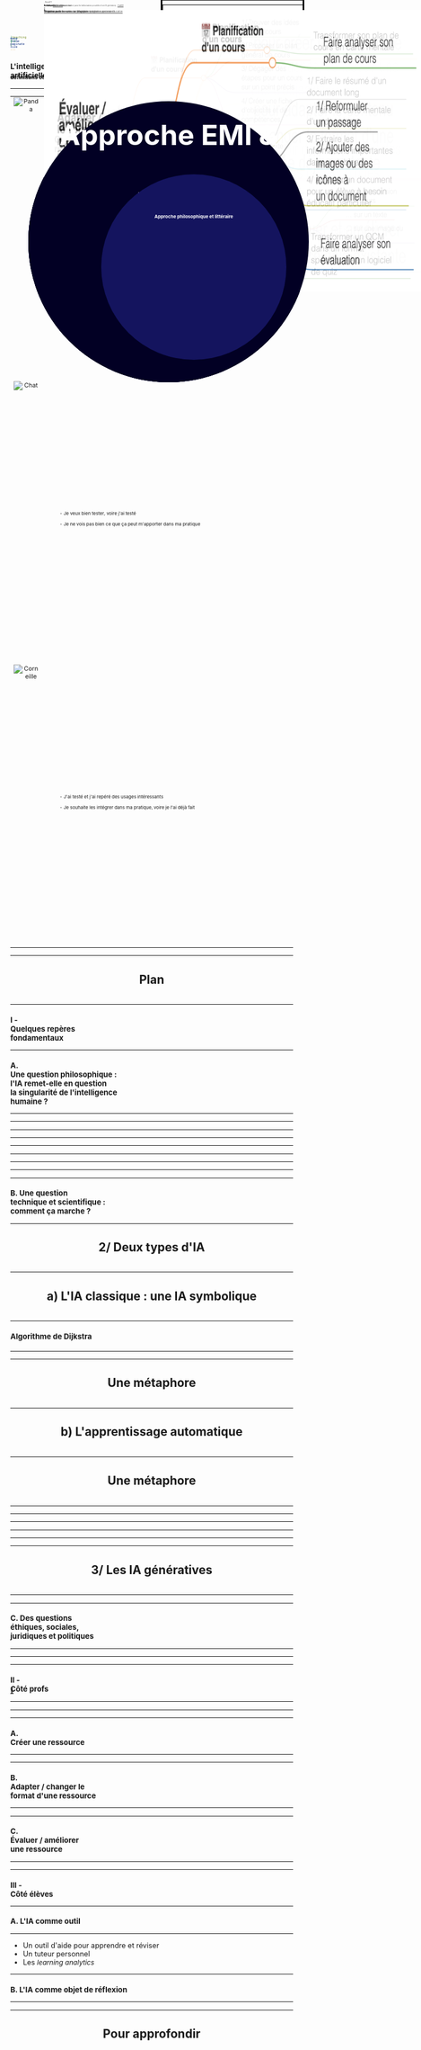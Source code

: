 ```yaml
---
marp: true
theme: teaching
paginate: true
size: 4:3
---
```


<!-- _class: titre -->
<style scoped>
span {font-size:0.7em; display:block; margin-top:-10px}
</style>
# L'intelligence <br>artificielle :<br> <span>définitions et défis</span> <!-- fit -->

Cédric Eyssette - chargé de projet
DRANE site de Lyon


---
<!-- _class: pp-->
<style scoped>
*{font-size:0.9525em}
section{padding:0px}
p {font-size:0.3em;opacity:0.75;margin-top:0.75em; text-align:center;}
td,th{border:none!important;}
td:nth-of-type(2){padding-left:30px; line-height:1.25em; padding-right:0px;width:600px;}
img{display:block;margin-left:-20px}
</style>

|||
|:-:|:-|
|![Panda](https://drane-lyon.forge.apps.education.fr/diaporama/img/panda.svg)|<span data-marpit-fragment="1">- Je n'ai pas envie ou ça me semble <br>trop compliqué</span><br><span data-marpit-fragment="2">- Je suis sceptique, voire très critique</span><br><span data-marpit-fragment="3">- On peut, voire on doit s'en passer !</span>|
|![Chat](https://drane-lyon.forge.apps.education.fr/diaporama/img/chat.svg)|<span data-marpit-fragment="1">- Je veux bien tester, voire j'ai testé</span><br><span data-marpit-fragment="2">- Je ne vois pas bien ce que ça peut m'apporter dans ma pratique</span>|
|![Corneille](https://drane-lyon.forge.apps.education.fr/diaporama/img/corneille.svg)|<span data-marpit-fragment="1">- J'ai testé et j'ai repéré des usages intéressants</span><br><span data-marpit-fragment="2">- Je souhaite les intégrer dans ma pratique, voire je l'ai déjà fait</span>|

Source : [Guide sur les IA génératives de l'UNIGE](https://www.unige.ch/numerique/files/8317/2587/9842/Rapport_IA_Generatives_-_UNIGE_-_SEPTEMBRE_2024_15.556_x_22_cm.pdf) (sous licence CC-BY-NC-SA)


---
<!-- _class:  -->
<style scoped>
section {font-size:4em;}
</style>

### Plan

<span data-marpit-fragment="1">I - Quelques repères fondamentaux</span>

<span data-marpit-fragment="2">II - Côté profs</span>

<span data-marpit-fragment="3">III - Côté élèves</span>


---
<!-- _class: partie -->
# I - <br>Quelques repères <br>fondamentaux <!-- fit -->
Première partie


---
<!-- _class: souspartie -->
## A. <br>Une question philosophique :<br> l'IA remet-elle en question <br>la singularité de l'intelligence<br> humaine ? <!-- fit -->


---
<!-- _class: i1t1 vertical -->

La philosophie classique : l'intelligence comme propre de l'homme

![](https://www.musee-rodin.fr/sites/default/files/styles/scale_w1000_h500/public/2020-12/2017_05_23_penseur_jm016_1.jpg?itok=QxHLnDgd)

<!-- 
Question sur soi, sur sa propre pensée
remise en question

intelligence => Logos
Noûs
(matière / esprit ; ce qui nous rapproche de la divinité)

propre de l'être humain

raisonner (rapport à soi)
juger, décider (rapport au monde)
discuter (rapport aux autres)


dualisme

-->

---
<!-- _class: i1t1 vertical-->
Le canard de Vaucanson (XVIII<sup>e</sup>)

![](https://upload.wikimedia.org/wikipedia/commons/thumb/1/16/Ure%27s_rendering_of_Maillard%27s_automaton.jpg/800px-Ure%27s_rendering_of_Maillard%27s_automaton.jpg)


<!-- 
Question de la mécanisation de l'intelligence
 -->

---
<!-- _class: i2t0 -->

![](https://upload.wikimedia.org/wikipedia/commons/a/a3/Julien_Offray_de_La_Mettrie.jpg?uselang=fr)

![](https://www.edition-originale.com/media/h-3000-la-mettrie_lhomme-machine_1948_tirage-de-tete_0_24935.JPG)

<!-- automate spirituel
Homme-machine -->

---
<!-- _class: i1t1 vertical -->

L'automate joueur d'échecs (XVIII<sup>e</sup>)

![](https://upload.wikimedia.org/wikipedia/commons/thumb/6/6e/Racknitz_-_The_Turk_3.jpg/800px-Racknitz_-_The_Turk_3.jpg)

<!-- 
Le Turc mécanique ou l’automate joueur d'échecs est une célèbre mystification construite à la fin du xviiie siècle : il s’agissait d'un prétendu automate doté de la faculté de jouer aux échecs. I

Construit et dévoilé pour la première fois en 1770 par Johann Wolfgang von Kempelen, le mécanisme semblait capable de jouer contre un adversaire humain, ainsi que de résoudre le problème du cavalier, un casse-tête qui exige de déplacer un cavalier afin d'occuper une seule fois chaque case de l'échiquier
 -->


---
<!-- _class: i1t1 vertical -->
La machine de Turing

![](https://openclipart.org/image/800px/339637)

---
<!-- _class: i1t1 vertical -->
Le test de Turing

![](https://upload.wikimedia.org/wikipedia/commons/5/55/Turing_test_diagram.png)


---
<!-- _class: i1t1 vertical -->

Une expérience de pensée de Searle :<br> la chambre chinoise

[![](https://i.ibb.co/Njjxs77/chambre-Chinoise.png)](https://ladigitale.dev/digiview/#/v/65e952a4e0607)


---
<!-- _class: citationC fmmmmmmm-->
<style scoped>
figure {margin-right:-220px!important}
</style>

![bg left:20% ](https://web.static-rmg.be/if/c_fit,w_1200,h_1200/0d5ae89fcb900dc10d0d6a4fe76f6a07.jpg)

> « Même privée de compréhension, l’intelligence artificielle peut encore viser à reproduire la structure de l’intelligence humaine […] Non seulement elle le peut mais elle le doit — telle est du moins l’opinion de Simon et Newell et de bien d’autres chercheurs en IA de la première époque, pour qui, dans les termes de l’un d’eux, Roger Schank, « l’étude de l’intelligence artificielle n’est rien d’autre que l’étude de l’intelligence humaine ». […] Cette perspective est très tôt contestée par Minsky. Il veut affranchir l’IA de la contrainte de ce qu’il appelle l’équivalence forte — cet isomorphisme entre le chemin suivi par l’intelligence artificielle et l’intelligence humaine accomplissant la même tâche. Il estime qu’en l’état présent des sciences cognitives se jumeler avec elles ralentit l’IA dans sa progression. Elle a donc tout avantage à se limiter à une équivalence faible, qui se borne à imposer que l’intelligence artificielle aboutisse aux mêmes résultats que l’intelligence humaine attelée à la même tâche […] McCarthy est plus radical encore, et préconise d’oublier l’intelligence humaine et de ne s’occuper que de faire résoudre certains problèmes automatiquement par les ordinateurs. »
>> Daniel **Andler**, _Intelligence artificielle, intelligence humaine : la double énigme_

<!-- 
Intelligence :
capacité à résoudre des problèmes

IA étroite / IA générale
IA faible / IA forte

rapport au corps : cognition incarnée
-->



---
<!-- _class: souspartie -->
## B. Une question <br> technique et scientifique : <br>comment ça marche ?<!-- fit -->


---
<!-- _class: etape -->
### 2/ Deux types d'IA


---
<!-- _class:  -->
### a) L'IA classique : une IA symbolique <!-- fit -->

= une modélisation du raisonnement par la manipulation de symboles et de règles explicites.

On a ici **une intelligence qui existe avant** : on a d'abord modélisé la résolution du problème sous la forme d'un algorithme.

<!-- avant le système artificiel qui l'implémente -->

---
<!-- _class: i1t1 vertical  -->
#### Algorithme de Dijkstra

![](https://minio.apps.education.fr/codimd-prod/uploads/upload_543c0e31721514114c32309f2d601db1.png)


---
<!-- _class:  -->

Une IA classique

= un système **logico-déductif** qui applique des règles générales à des cas particuliers.

Il faut d'abord avoir l'intelligence du problème avant de trouver la solution.


---
<!-- _class: fmm -->
<style scoped>
h3{text-align:center;margin-bottom:1.5em; font-size:1.5em}
p{margin:auto; margin-top:1.5em; text-align:center}
.beforebox{width:280px;display:inline-block;vertical-align:middle;text-align:right; padding-right:0.75em}
.box{border:1px solid black; padding:20px 30px;vertical-align:middle; margin-left:0.75em;margin-right:0.75em; display:inline-block;width:150px}
.afterbox{width:130px;display:inline-block;vertical-align:middle; padding-left:0.5em}
.metaphor{font-weight:bold}
.metaphor .box {border-width:3px}
</style>
### Une métaphore

<span class="metaphor"><span class="beforebox">Ingrédients</span> &rarr; <span class="box">Recette</span> &rarr; <span class="afterbox">Gâteau</span></span>

<span class="beforebox">Carte, point de <br>départ, point <br>d'arrivée</span> &rarr; <span class="box">Algorithme</span> &rarr;  <span class="afterbox">Trajet</span>

<span class="beforebox">Contraintes des professeurs, des élèves et des salles</span> &rarr; <span class="box">Algorithme</span> &rarr;  <span class="afterbox">Emploi du temps</span>


<!-- 
Cours de [Chloé-Agathe Azencott](https://cazencott.info/dotclear/public/lectures/2021-05-cours-Azencott.pdf)
 -->

<!-- grâce à un algorithme, on peut à partir d'une carte, d'un point de départ et d'un point d'arrivée, calculer le meilleur trajet possible

grâce à un algorithme, on peut à partir des contraintes des profs, des élèves et des salles, produire le meilleur emploi du temps possible (ou pas … ;)  -->

---
<!-- _class:  -->
### b) L'apprentissage automatique

= la capacité d'un système à apprendre à partir des données, plutôt que d'être explicitement programmé au préalable avec des règles fixes.

On a ici **une intelligence qui existe après l'entraînement**, à travers l'expérience acquise par le système.


---
<!-- _class: fmmm -->
<style scoped>
h3{text-align:center;margin-bottom:1.5em; font-size:1.5em}
p{margin:auto; margin-top:2em; text-align:center}
.beforebox{width:200px;display:inline-block;vertical-align:middle;text-align:right; padding-right:0.75em}
.box{border:1px solid black; padding:20px 30px;vertical-align:middle; margin-left:0.75em;margin-right:0.5em; display:inline-block;width:190px; font-size:0.9em}
.afterbox{width:230px;display:inline-block;vertical-align:middle; padding-left:0.5em}
.metaphor{font-weight:bold}
.metaphor .box {border-width:3px}
</style>
### Une métaphore

<span class="metaphor"><span class="beforebox">(Ingrédients, <br>gâteau,<br> goût)_* n_</span> &rarr; <span class="box">Apprentissage</span> &rarr; <span class="afterbox">Recette</span></span>

<span class="beforebox">(Visages <br>souriants … <br>ou pas)_* n_</span> &rarr; <span class="box">Apprentissage</span> &rarr;  <span class="afterbox">Reconnaissance de visages</span>

<span class="beforebox">(Données statistiques)<br>_* n_</span> &rarr; <span class="box">Apprentissage</span> &rarr;  <span class="afterbox">Prédiction d'événements</span>


<!-- 
Cours de [Chloé-Agathe Azencott](https://cazencott.info/dotclear/public/lectures/2021-05-cours-Azencott.pdf)
 -->

---
<!-- _class: fpppppp -->

L'apprentissage automatique

= un système **inductif** qui part de données pour produire un modèle de classification ou de prédiction.

Cela nécessite un grand nombre de données.

L'apprentissage automatique classique repose essentiellement sur des méthodes statistiques qui en fin de compte produisent un algorithme interprétable.

<!-- on dit plutôt modèle qu'algorithme
Pas vraiment une recette -->
---
<!-- _class: pp fppppp-->
<style scoped>
p {position:absolute; top:10px}
ol {list-style-type:none!important; margin-left:80px}
ol li {
  width: 500px;
  height: 500px;
  line-height: 120px;
  border-radius: 50%;
  font-size: 50px;
  color: white;
  font-weight: bold;
  text-align: center;
}
ol li {position:absolute; top:180px; left:260px}
ol li:nth-of-type(1) {background-color: #020024}
ol li:nth-of-type(2) {background-color: #14145e; width:330px; height:330px; margin:130px; line-height: 150px; font-size:0.6em}
ol li:nth-of-type(3) {background-color: #8786c6; width:180px; height:180px; margin:245px; line-height: 210px; font-size:0.5em}
</style>

Une évolution de l'apprentissage automatique (_machine learning_) : l'apprentissage profond (_deep learning_).

1. IA
2. Machine learning
3. Deep learning


---
<!-- _class: fpp -->
<style scoped>
img {height:500px; display: block; margin:auto}
</style>
On utilise des réseaux de neurones, avec plusieurs couches et un très grand nombre de paramètres.

![](https://upload.wikimedia.org/wikipedia/commons/thumb/8/82/FeedForwardNN.png/800px-FeedForwardNN.png?20170428065552)


---
<!-- _class: i1t1 vertical -->
<style scoped>
p{text-align:left!important; padding-left:60px}
</style>

Un neurone formel

[![](https://upload.wikimedia.org/wikipedia/commons/b/b7/Sch%C3%A9ma_d%27un_neurone_artificiel.JPG?20121216211045)](https://upload.wikimedia.org/wikipedia/commons/b/b7/Sch%C3%A9ma_d%27un_neurone_artificiel.JPG?20121216211045)


---
<!-- _class: fmm -->
<style scoped>
img {height:500px; display: block; margin:auto}
</style>
![](https://upload.wikimedia.org/wikipedia/commons/2/2f/Example_of_a_deep_neural_network.png)


Ce type d'apprentissage réclame encore plus de données et de paramètres. Il produit un résultat qui n'est pas interprétable.

<!-- boîte noire -->

---
<!-- _class: etape -->
### 3/ Les IA génératives


---
<!-- _class:  -->

1) Premier principe : les _embeddings_ ou vecteurs de mots
2) Deuxième principe : la prédiction de _tokens_
3) _Prompts_ / _RAG_ / _Fine-tuning_



<!-- 

IA générative
prédiction / vérité
prompt


IA symbolique / fonctionnalisme /représentationalisme
connexionisme ; réseaux de neurones




Deep Learning
empirisme pur
contredit à une exigence du rationalisme : exigence d'explicabilité

déduction / induction

prompt / RAG / fine-tuning

-->


---
<!-- _class: souspartie -->
## C. Des questions <br>éthiques, sociales,<br>juridiques et politiques <!-- fit -->


---
<!-- _class: i1t1 vertical -->
Lignes directrices éthiques sur l’utilisation de l’intelligence artificielle [:link:](https://drane.ac-lyon.fr/spip/Lignes-directrices-ethiques-utilisation-IA)

[![](https://i.ibb.co/SvH1Y99/lignes-directrices-IA-considerations-ethiques.png)](https://mymarkmap.netlify.app/#https://raw.githubusercontent.com/eyssette/mindmap/main/lignes-directrices-IA-considerations-ethiques.md)

---
<!-- _class:  -->

Une thèse très contestable : la neutralité de la technique.

<span data-marpit-fragment="1">Trois objections possibles :</span>

1) L'autonomie de la technique
2) Le déterminisme technique
3) La normativité de la technique

<!-- 



changements :
structure du travail

sexisme / racisme
droit d'auteur / normes écologiques
-->

---
<!-- _class: partie -->
# II - <br>Côté profs <br>[:link:](https://eyssette.forge.aeif.fr/markpage/#https://github.com/eyssette/minisite-markpage/blob/main/concevoir-ressources-avec-IA.md)
<!-- fit -->
Deuxième partie

---
<!-- _class: i1t1 vertical -->
Trois gestes professionnels

![](https://raw.githubusercontent.com/eyssette/minisite-markpage/main/img/trois-gestes-professionnels.png)

---
<!-- _class: i1t1 vertical -->
Trois usages possibles

![](https://raw.githubusercontent.com/eyssette/minisite-markpage/main/img/trois-usages-IA.png)

---
<!-- _class: souspartie -->
## A. <br>Créer une ressource <!-- fit -->

---
<!-- _class: i1t1 vertical -->
[![](https://raw.githubusercontent.com/eyssette/minisite-markpage/main/img/creer-ressource-avec-IAG.png)](https://eyssette.forge.aeif.fr/markpage/?sec=1&subsec=1#https://github.com/eyssette/minisite-markpage/blob/main/concevoir-ressources-avec-IA.md)


---
<!-- _class: souspartie -->
## B. <br>Adapter / changer le <br>format d'une ressource <!-- fit -->


---
<!-- _class: i1t1 vertical -->
[![](https://raw.githubusercontent.com/eyssette/minisite-markpage/main/img/adapter-changer-format-ressource-avec-IAG.png)](https://eyssette.forge.aeif.fr/markpage/?sec=2&subsec=1#https://github.com/eyssette/minisite-markpage/blob/main/concevoir-ressources-avec-IA.md)

---
<!-- _class: souspartie -->
## C. <br>Évaluer / améliorer<br> une ressource <!-- fit -->


---
<!-- _class: i1t1 vertical -->
[![](https://raw.githubusercontent.com/eyssette/minisite-markpage/main/img/evaluer-ameliorer-ressource-avec-IA.png)](https://eyssette.forge.aeif.fr/markpage/?sec=3&subsec=1#https://github.com/eyssette/minisite-markpage/blob/main/concevoir-ressources-avec-IA.md)


---
<!-- _class: partie -->
# III - <br>Côté élèves <!-- fit -->
Troisième partie

---
<!-- _class: souspartie -->
## A.  L'IA comme outil


---
<!-- _class:  -->
- Un outil d'aide pour apprendre et réviser
- Un tuteur personnel
- Les _learning analytics_

<span data-marpit-fragment="1">Exemples : [MIA Seconde](https://www.ac-paris.fr/mia-seconde-un-service-numerique-de-remediation-en-francais-et-en-mathematiques-131013)</span><span data-marpit-fragment="2">, PhiloGPT</span>

<span data-marpit-fragment="3">Un outil pour créer son propre chatbot (sans les hallucinations possibles d'une IA générative) : [ChatMD](https://eyssette.github.io/chatMD)</span>

<!-- 
PhiloGPT : vidéo
MIA seconde : Projet gouvernemental (Modules Interactifs Adaptatifs)
répétition espacée : Anki
-->

---
<!-- _class: souspartie -->
## B. L'IA comme objet de réflexion


---
<!-- _class:  -->
1) Approche EMI & EMC
2) Approche philosophique et littéraire


---
<!-- _class: fppppppp -->
### Pour approfondir

Un parcours de formation sur Magistère :

["Trajectoires IA" en AURA : accompagner l'intégration des IA en éducation](https://magistere.education.fr/ac-clermont/course/view.php?id=4683&section=1)

N'hésitez pas à me contacter pour toute question ou précision !